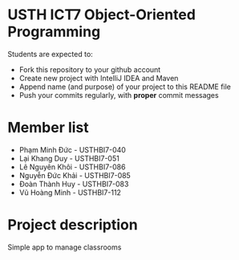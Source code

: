 USTH ICT7 Object-Oriented Programming
=====================================

Students are expected to:
* Fork this repository to your github account
* Create new project with IntelliJ IDEA and Maven
* Append name (and purpose) of your project to this README file
* Push your commits regularly, with **proper** commit messages


Member list
=====================================

* Phạm Minh Đức - USTHBI7-040
* Lại Khang Duy - USTHBI7-051
* Lê Nguyên Khôi - USTHBI7-086
* Nguyễn Đức Khải - USTHBI7-085
* Đoàn Thành Huy - USTHBI7-083
* Vũ Hoàng Minh - USTHBI7-112

Project description
=====================================

Simple app to manage classrooms
